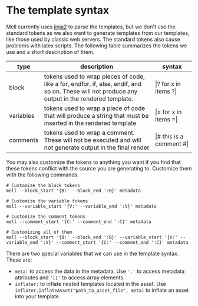 
# The template syntax

Mell currently uses [jinja2](https://jinja.palletsprojects.com) to parse the templates, but we don't use the standard tokens as we also want to generate templates from our templates, like those used by classic web servers. The standard tokens also cause problems with latex scripts. The following table summarizes the tokens we use and a short description of them.

| type | description | syntax |
| ---- | ----------- | ------ |
| block | tokens used to wrap pieces of code, like a for, endfor, if, else, endif, and so on. These will not produce any output in the rendered template. | \|? for x in items ?\| |
| variables | tokens used to wrap a piece of code that will produce a string that must be inserted in the rendered template | \|= for x in items =\| |
| comments | tokens used to wrap a comment. These will not be executed and will not generate output in the final render | \|# this is a comment #\| |

You may also customize the tokens to anything you want if you find that these tokens conflict with the source you are generating to. Customize them with the following commands.

```shell
# Customize the block tokens
mell --block_start '{B:' --block_end ':B}' metadata

# Customize the variable tokens
mell --variable_start '{V:' --variable_end ':V}' metadata

# Customize the comment tokens
mell --comment_start '{C:' --comment_end ':C}' metadata

# Customizing all of them
mell --block_start '{B:' --block_end ':B}' --variable_start '{V:' --variable_end ':V}' --comment_start '{C:' --comment_end ':C}' metadata
```

There are two special variables that we can use in the template syntax. These are:

* `meta:` to access the data in the metadata. Use `'.'` to access metadata attributes and `'[]'` to access array elements.
* `inflater:` to inflate nested templates located in the asset. Use `inflater.inflateAsset("path_to_asset_file", meta)` to inflate an asset into your template.
